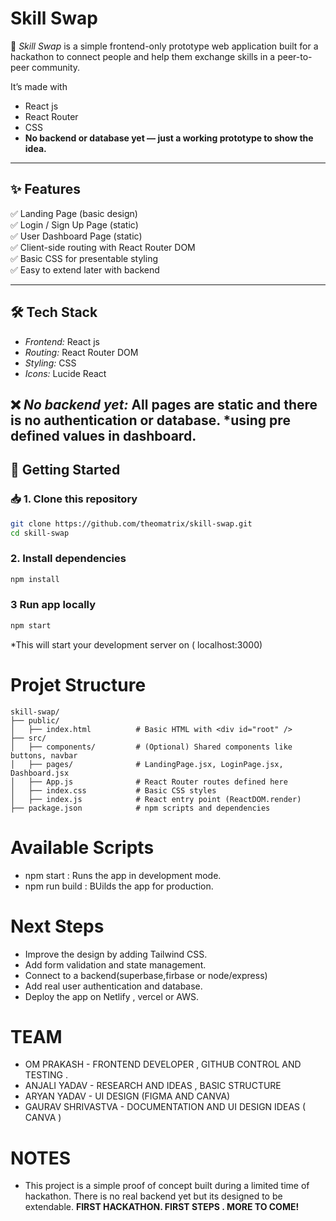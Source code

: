 # Skill Swap

🚀 *Skill Swap* is a simple frontend-only prototype web application built for a hackathon to connect people and help them exchange skills in a peer-to-peer community.

It’s made with 
- React js
- React Router
- CSS
- **No backend or database yet — just a working prototype to show the idea.**

---

## ✨ Features

✅ Landing Page (basic design)  
✅ Login / Sign Up Page (static)  
✅ User Dashboard Page (static)  
✅ Client-side routing with React Router DOM  
✅ Basic CSS for presentable styling  
✅ Easy to extend later with backend

---

## 🛠 Tech Stack

- *Frontend:* React js
- *Routing:* React Router DOM
- *Styling:* CSS 
- *Icons:* Lucide React 

❌ *No backend yet:* All pages are static and there is no authentication or database.
    *using pre defined values in dashboard.
---

## 🚀 Getting Started

### 📥 1. Clone this repository

```bash
git clone https://github.com/theomatrix/skill-swap.git
cd skill-swap
```

### 2. Install dependencies
```bash
npm install
```

### 3 Run app locally
```bash
npm start
```
*This will start your development server on ( localhost:3000)

# Projet Structure
```
skill-swap/
├── public/
│   ├── index.html          # Basic HTML with <div id="root" />
├── src/
│   ├── components/         # (Optional) Shared components like buttons, navbar
│   ├── pages/              # LandingPage.jsx, LoginPage.jsx, Dashboard.jsx
│   ├── App.js              # React Router routes defined here
│   ├── index.css           # Basic CSS styles
│   ├── index.js            # React entry point (ReactDOM.render)
├── package.json            # npm scripts and dependencies
```

# Available Scripts
 - npm start : Runs the app in  development mode.
 -  npm run build : BUilds the app for production.

# Next Steps
- Improve the design by adding Tailwind CSS.
- Add form validation and state management.
- Connect to a backend(superbase,firbase or node/express)
- Add real user authentication and database.
- Deploy the app on Netlify , vercel or AWS.
  
# TEAM
- OM PRAKASH - FRONTEND DEVELOPER , GITHUB CONTROL AND TESTING .
- ANJALI YADAV - RESEARCH AND IDEAS , BASIC STRUCTURE
- ARYAN YADAV - UI DESIGN (FIGMA AND CANVA)
- GAURAV SHRIVASTVA - DOCUMENTATION AND UI DESIGN IDEAS ( CANVA )
# NOTES
- This project is a simple proof of concept built during a limited time of hackathon.
  There is no real backend yet but its designed to be extendable.
  **FIRST HACKATHON. FIRST STEPS . MORE TO COME!**
